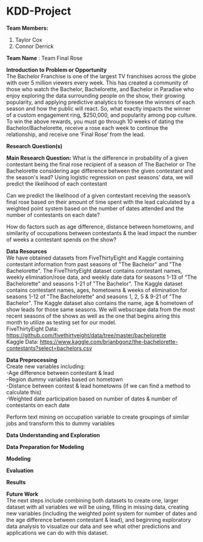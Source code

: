# KDD-Project
**Team Members:** <br /> 
1. Taylor Cox <br /> 
2. Connor Derrick <br />

**Team Name** : Team Final Rose <br />

**Introduction to Problem or Opportunity** <br /> 
The Bachelor Franchise is one of the largest TV franchises across the globe with over 5 million viewers every week. This has created a community of those who watch the Bachelor, Bachelorette, and Bachelor in Paradise who enjoy exploring the data surrounding people on the show, their growing popularity, and applying predictive analytics to foresee the winners of each season and how the public will react. So, what exactly impacts the winner of a custom engagement ring, $250,000, and popularity among pop culture. To win the above rewards, you must go through 10 weeks of dating the Bachelor/Bachelorette, receive a rose each week to continue the relationship, and receive one ‘Final Rose’ from the lead. 

**Research Question(s)** <br /> 

**Main Research Question:** What is the difference in probability of a given contestant being the final rose recipient of a season of The Bachelor or The Bachelorette considering age difference between the given contestant and the season's lead? Using logistic regression on past seasons' data, we will predict the likelihood of each contestant <br />

Can we predict the likelihood of a given contestant receiving the season’s final rose based on their amount of time spent with the lead calculated by a weighted point system based on the number of dates attended and the number of contestants on each date? <br />

How do factors such as age difference, distance between hometowns, and similarity of occupations between contestants & the lead impact the number of weeks a contestant spends on the show? <br />

**Data Resources** <br /> 
We have obtained datasets from FiveThirtyEight and Kaggle containing contestant information from past seasons of "The Bachelor" and "The Bachelorette". The FiveThirtyEight dataset contains contestant names, weekly elimination/rose data, and weekly date data for seasons 1-13 of "The Bachelorette" and seasons 1-21 of "The Bachelor". The Kaggle dataset contains contestant names, ages, hometowns & weeks of elimination for seasons 1-12 of "The Bachelorette" and seasons 1, 2, 5 & 9-21 of "The Bachelor". The Kaggle dataset also contains the name, age & hometown of show leads for those same seasons. We will webscrape data from the most recent seasons of the shows as well as the one that begins airing this month to utilize as testing set for our model. <br />
FiveThirtyEight Data: https://github.com/fivethirtyeight/data/tree/master/bachelorette <br />
Kaggle Data: https://www.kaggle.com/brianbgonz/the-bachelorette-contestants?select=bachelors.csv <br />

**Data Preprocessing** <br /> 
Create new variables including: <br />
-Age difference between contestant & lead <br />
-Region dummy variables based on hometown <br />
-Distance between contest & lead hometowns (if we can find a method to calculate this) <br />
-Weighted date participation based on number of dates & number of contestants on each date <br />

Perform text mining on occupation variable to create groupings of similar jobs and transform this to dummy variables <br />

**Data Understanding and Exploration** <br /> 

**Data Preparation for Modeling** <br /> 

**Modeling** <br /> 

**Evaluation** <br /> 

**Results** <br /> 

**Future Work** <br /> 
The next steps include combining both datasets to create one, larger dataset with all variables we will be using, filling in missing data, creating new variables (including the weighted point system for number of dates and the age difference between contestant & lead), and beginning exploratory data analysis to visualize our data and see what other predictions and applications we can do with this dataset.
